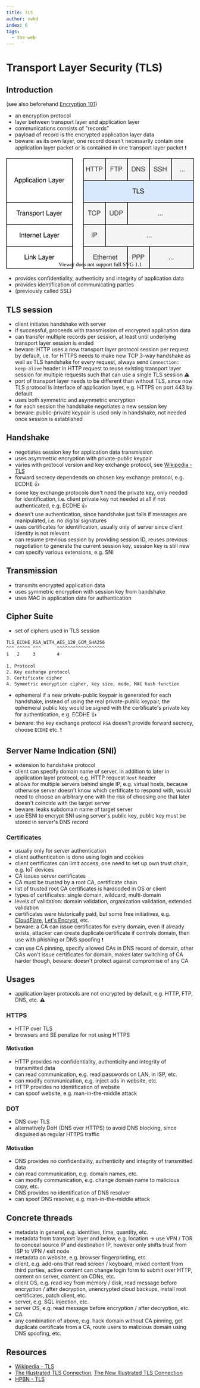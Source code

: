 ```yaml
---
title: TLS
author: vwkd
index: 6
tags:
  - the-web
---
```

# Transport Layer Security (TLS)



## Introduction

(see also beforehand [Encryption 101](../Other/Encryption%20101.md))

- an encryption protocol
- layer between transport layer and application layer
- communications consists of "records"
- payload of record is the encrypted application layer data
- beware: as its own layer, one record doesn't necessarily contain one application layer packet or is contained in one transport layer packet ❗️

![TLS under the application layer](tlslayer.svg)

- provides confidentiality, authenticity and integrity of application data
- provides identification of communicating parties
- (previously called SSL)



## TLS session

- client initiates handshake with server
- if successful, proceeds with transmission of encrypted application data
- can transfer multiple records per session, at least until underlying transport layer session is ended
- beware: HTTP uses a new transport layer protocol session per request by default, i.e. for HTTPS needs to make new TCP 3-way handshake as well as TLS handshake for every request, always send `Connection: keep-alive` header in HTTP request to reuse existing transport layer session for multiple requests such that can use a single TLS session ⚠️
- port of transport layer needs to be different than without TLS, since now TLS protocol is interface of application layer, e.g. HTTPS on port 443 by default
- uses both symmetric and asymmetric encryption
- for each session the handshake negotiates a new session key
- beware: public-private keypair is used only in handshake, not needed once session is established



## Handshake

- negotiates session key for application data transmission
- uses asymmetric encryption with private-public keypair
- varies with protocol version and key exchange protocol, see [Wikipedia - TLS](https://en.wikipedia.org/wiki/Transport_Layer_Security#Protocol_details)
- forward secrecy dependends on chosen key exchange protocol, e.g. ECDHE 👍
- some key exchange protocols don't need the private key, only needed for identification, i.e. client private key not needed at all if not authenticated, e.g. ECDHE 👍
- doesn't use authentication, since handshake just fails if messages are manipulated, i.e. no digital signatures
- uses certificates for identification, usually only of server since client identity is not relevant
- can resume previous session by providing session ID, reuses previous negotiation to generate the current session key, session key is still new
- can specify various extensions, e.g. SNI



## Transmission

- transmits encrypted application data
- uses symmetric encryption with session key from handshake
- uses MAC in application data for authentication



## Cipher Suite

- set of ciphers used in TLS session

```plaintext
TLS_ECDHE_RSA_WITH_AES_128_GCM_SHA256
^^^ ^^^^^ ^^^      ^^^^^^^^^^^^^^^^^^
1   2     3        4

1. Protocol
2. Key exchange protocol
3. Certificate cipher
4. Symmetric encryption cipher, key size, mode, MAC hash function
```

- ephemeral if a new private-public keypair is generated for each handshake, instead of using the real private-public keypair, the ephemeral public key would be signed with the certificate's private key for authentication, e.g. ECDHE 👍
- beware: the key exchange protocol `RSA` doesn't provide forward secrecy, choose `ECDHE` etc. ❗️



## Server Name Indication (SNI)

- extension to handshake protocol
- client can specify domain name of server, in addition to later in application layer protocol, e.g. HTTP request `Host` header
- allows for multiple servers behind single IP, e.g. virtual hosts, because otherwise server doesn't know which certificate to respond with, would need to choose an arbitrary one with the risk of choosing one that later doesn't coincide with the target server
- beware: leaks subdomain name of target server
- use ESNI to encrypt SNI using server's public key, public key must be stored in server's DNS record



### Certificates

- usually only for server authentication
- client authentication is done using login and cookies
- client certificates can limit access, one need to set up own trust chain, e.g. IoT devices
- CA issues server certificates
- CA must be trusted by a root CA, certificate chain
- list of trusted root CA certificates is hardcoded in OS or client
- types of certificates: single domain, wildcard, multi-domain
- levels of validation: domain validation, organization validation, extended validation
- certificates were historically paid, but some free initiatives, e.g. [CloudFlare](https://cloudflare.com/), [Let's Encrypt](https://letsencrypt.org/), etc.
- beware: a CA can issue certificates for every domain, even if already exists, attacker can create duplicate certificate if controls domain, then use with phishing or DNS spoofing ❗️
- can use CA pinning, specify allowed CAs in DNS record of domain, other CAs won't issue certificates for domain, makes later switching of CA harder though, beware: doesn't protect against compromise of any CA



## Usages

- application layer protocols are not encrypted by default, e.g. HTTP, FTP, DNS, etc. ⚠️

### HTTPS

- HTTP over TLS
- browsers and SE penalize for not using HTTPS

#### Motivation

- HTTP provides no confidentiality, authenticity and integrity of transmitted data
- can read communication, e.g. read passwords on LAN, in ISP, etc.
- can modify communication, e.g. inject ads in website, etc.
- HTTP provides no identification of website
- can spoof website, e.g. man-in-the-middle attack

### DOT

- DNS over TLS
- alternatively DoH (DNS over HTTPS) to avoid DNS blocking, since disguised as regular HTTPS traffic

#### Motivation

- DNS provides no confidentiality, authenticity and integrity of transmitted data
- can read communication, e.g. domain names, etc.
- can modify communication, e.g. change domain name to malicious copy, etc.
- DNS provides no identification of DNS resolver
- can spoof DNS resolver, e.g. man-in-the-middle attack



## Concrete threads

- metadata in general, e.g. identities, time, quantity, etc.
- metadata from transport layer and below, e.g. location
  → use VPN / TOR to conceal source IP and destination IP, however only shifts trust from ISP to VPN / exit node
- metadata on website, e.g. browser fingerprinting, etc.
- client, e.g. add-ons that read screen / keyboard, mixed content from third parties, active content can change login form to submit over HTTP, content on server, content on CDNs, etc.
- client OS, e.g. read key from memory / disk, read message before encryption / after decryption, unencrypted cloud backups, install root certificates, patch client, etc.
- server, e.g. SQL injection, etc.
- server OS, e.g. read message before encryption / after decryption, etc.
- CA
- any combination of above, e.g. hack domain without CA pinning, get duplicate certificate from a CA, route users to malicious domain using DNS spoofing, etc.



## Resources

- [Wikipedia - TLS](https://en.wikipedia.org/wiki/Transport_Layer_Security)
- [The Illustrated TLS Connection](https://tls.ulfheim.net/), [The New Illustrated TLS Connection](https://tls13.ulfheim.net/)
- [HPBN - TLS](https://hpbn.co/transport-layer-security-tls/)